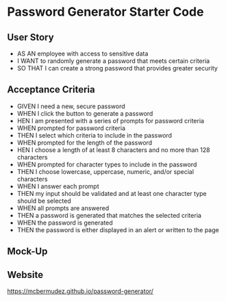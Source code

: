 # Password Generator Starter Code


## User Story
* AS AN employee with access to sensitive data
* I WANT to randomly generate a password that meets certain criteria
*  SO THAT I can create a strong password that provides greater security

## Acceptance Criteria
* GIVEN I need a new, secure password
* WHEN I click the button to generate a password
* HEN I am presented with a series of prompts for password criteria
* WHEN prompted for password criteria
* THEN I select which criteria to include in the password
* WHEN prompted for the length of the password
* HEN I choose a length of at least 8 characters and no more than 128 characters
* WHEN prompted for character types to include in the password
* THEN I choose lowercase, uppercase, numeric, and/or special characters
* WHEN I answer each prompt
* THEN my input should be validated and at least one character type should be selected
* WHEN all prompts are answered
* THEN a password is generated that matches the selected criteria
* WHEN the password is generated
* THEN the password is either displayed in an alert or written to the page

## Mock-Up


## Website
https://mcbermudez.github.io/password-generator/